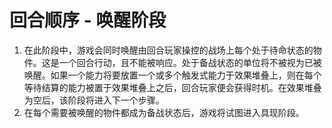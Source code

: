 # 回合顺序 - 唤醒阶段

1. 在此阶段中，游戏会同时唤醒由回合玩家操控的战场上每个处于待命状态的物件。这是一个回合行动，且不能被响应。处于备战状态的单位将不被视为已被唤醒。如果一个能力将要放置一个或多个触发式能力于效果堆叠上，则在每个等待结算的能力被置于效果堆叠上之后，回合玩家便会获得时机。在效果堆叠为空后，该阶段将进入下一个步骤。
2. 在每个需要被唤醒的物件都成为备战状态后，游戏将试图进入具现阶段。
